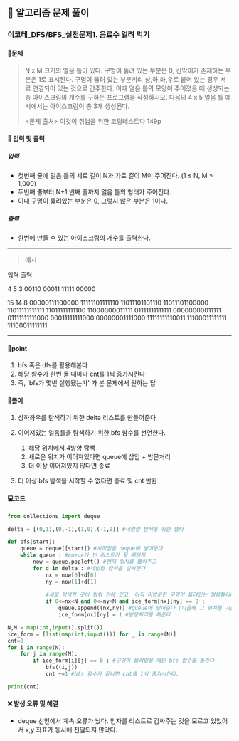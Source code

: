 ## 🐌 알고리즘 문제 풀이

### 이코테\_DFS/BFS_실전문제1. 음료수 얼려 먹기

#### 📒문제

> N x M 크기의 얼음 틀이 있다. 구멍이 뚫려 있는 부분은 0, 칸막이가 존재하는 부분은 1로 표시된다. 구멍이 뚫려 있는 부분끼리 상,하,좌,우로 붙어 있는 경우 서로 연결되어 있는 것으로 간주한다. 이때 얼음 틀의 모양이 주어졌을 때 생성되는 총 아이스크림의 개수를 구하는 프로그램을 작성하시오. 다음의 4 x 5 얼음 틀 예시에서는 아이스크림이 총 3개 생성된다.
>
> <문제 출처> 이것이 취업을 위한 코딩테스트다 149p



#### :pushpin: 입력 및 출력

##### 입력

- 첫번째 줄에 얼음 틀의 세로 길이 N과 가로 길이 M이 주어진다. (1 ≤ N, M ≤ 1,000)
- 두번째 줄부터 N+1 번째 줄까지 얼음 틀의 형태가 주어진다.
- 이때 구멍이 뚫려있는 부분은 0, 그렇지 않은 부분은 1이다.

##### 출력

- 한번에 만들 수 있는 아이스크림의 개수를 출력한다.

---

> 예시

입력				출력 

4 5			  	3
00110
00011
11111
00000

15 14								8
00000111100000
11111101111110
11011101101110
11011101100000
11011111111111
11011111111100
11000000011111
01111111111111
00000000011111
01111111111000
00011111111000
00000001111000
11111111110011
11100011111111
11100011111111

<hr>


#### 🚀point

1. bfs 혹은 dfs를 활용해본다
2. 해당 함수가 한번 돌 때마다 cnt를 1씩 증가시킨다
3. 즉, 'bfs가 몇번 실행됐는가' 가 본 문제에서 원하는 답




#### 🔎풀이

1. 상하좌우를 탐색하기 위한 delta 리스트를 만들어준다
1. 이어져있는 얼음틀을 탐색하기 위한 bfs 함수를 선언한다.
   1. 해당 위치에서 4방향 탐색
   1. 새로운 위치가 이어져있다면 queue에 삽입 + 방문처리
   1. 더 이상 이어져있지 않다면 종료

1. 더 이상 bfs 탐색을 시작할 수 없다면 종료 및 cnt 반환



#### 💻코드

```python
from collections import deque

delta = [(0,1),(0,-1),(1,0),(-1,0)] #네방향 탐색을 위한 델타

def bfs(start):
    queue = deque([start]) #시작점을 deque에 넣어준다
    while queue : #queue가 빈 리스트가 될 때까지
        now = queue.popleft() #현재 위치를 뽑아주고
        for d in delta : #네방향 탐색을 실시한다
            nx = now[0]+d[0]
            ny = now[1]+d[1]
			
            #새로 탐색한 곳이 범위 안에 있고, 아직 미방문한 구멍이 뚫려있는 얼음틀이라면
            if 0<=nx<N and 0<=ny<M and ice_form[nx][ny] == 0 :
                queue.append((nx,ny)) #queue에 넣어준다 (다음에 그 위치를 기준으로 또 탐색하기위해)
                ice_form[nx][ny] = 1 #방문처리를 해준다

N,M = map(int,input().split())
ice_form = [list(map(int,input())) for _ in range(N)]
cnt=0
for i in range(N):
    for j in range(M):
        if ice_form[i][j] == 0 : #구멍이 뚫려있을 때만 bfs 함수를 돌린다
            bfs((i,j)) 
            cnt +=1 #bfs 함수가 끝나면 cnt를 1씩 증가시킨다.

print(cnt)
```



#### ❌ 발생 오류 및 해결

- deque 선언에서 계속 오류가 났다. 인자를 리스트로 감싸주는 것을 모르고 있었어서 x,y 좌표가 동시에 전달되지 않았다.
